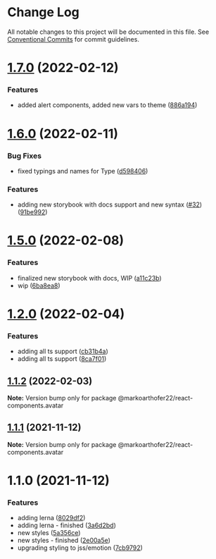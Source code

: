 # Change Log

All notable changes to this project will be documented in this file.
See [Conventional Commits](https://conventionalcommits.org) for commit guidelines.

# [1.7.0](https://github.com/markoarthofer22/react-components/compare/@markoarthofer22/react-components.avatar@1.6.0...@markoarthofer22/react-components.avatar@1.7.0) (2022-02-12)


### Features

* added alert components, added new vars to theme ([886a194](https://github.com/markoarthofer22/react-components/commit/886a19422948fde3c30335c12dd041b335e39935))





# [1.6.0](https://github.com/markoarthofer22/react-components/compare/@markoarthofer22/react-components.avatar@1.2.0...@markoarthofer22/react-components.avatar@1.6.0) (2022-02-11)


### Bug Fixes

* fixed typings and names for Type ([d598406](https://github.com/markoarthofer22/react-components/commit/d5984069b819032d7d83ae52ddcb441ef909d11b))


### Features

* adding new storybook with docs support and new syntax ([#32](https://github.com/markoarthofer22/react-components/issues/32)) ([91be992](https://github.com/markoarthofer22/react-components/commit/91be99236e1722d4681d59adc33aaade1f78b77b))





# [1.5.0](https://github.com/markoarthofer22/react-components/compare/@markoarthofer22/react-components.avatar@1.2.0...@markoarthofer22/react-components.avatar@1.5.0) (2022-02-08)


### Features

* finalized new storybook with docs, WIP ([a11c23b](https://github.com/markoarthofer22/react-components/commit/a11c23bcde3e37023c02a5721f1b564d6413c1d0))
* wip ([6ba8ea8](https://github.com/markoarthofer22/react-components/commit/6ba8ea8037ec15a8c071413fb0741a0d6b972754))





# [1.2.0](https://github.com/markoarthofer22/react-components/compare/@markoarthofer22/react-components.avatar@1.1.2...@markoarthofer22/react-components.avatar@1.2.0) (2022-02-04)


### Features

* adding all ts support ([cb31b4a](https://github.com/markoarthofer22/react-components/commit/cb31b4aee37bcd4a7617a49d61b181a4bde72574))
* adding all ts support ([8ca7f01](https://github.com/markoarthofer22/react-components/commit/8ca7f01aaccb8e60ad63072c3bca1374112bbc87))





## [1.1.2](https://github.com/markoarthofer22/react-components/compare/@markoarthofer22/react-components.avatar@1.1.1...@markoarthofer22/react-components.avatar@1.1.2) (2022-02-03)

**Note:** Version bump only for package @markoarthofer22/react-components.avatar





## [1.1.1](https://github.com/markoarthofer22/react-components/compare/@markoarthofer22/react-components.avatar@1.1.0...@markoarthofer22/react-components.avatar@1.1.1) (2021-11-12)

**Note:** Version bump only for package @markoarthofer22/react-components.avatar





# 1.1.0 (2021-11-12)


### Features

* adding lerna ([8029df2](https://github.com/markoarthofer22/react-components/commit/8029df269418d941a0a44f5d92a65dbe5fd854cf))
* adding lerna - finished ([3a6d2bd](https://github.com/markoarthofer22/react-components/commit/3a6d2bd05ae4ea91d1150b5d94d9097c94206911))
* new styles ([5a356ce](https://github.com/markoarthofer22/react-components/commit/5a356ce259591a4a04c9da246c1f6b280b7287f3))
* new styles - finished ([2e00a5e](https://github.com/markoarthofer22/react-components/commit/2e00a5e9752c8bac2a09b3e7b0be24d43158af36))
* upgrading styling to jss/emotion ([7cb9792](https://github.com/markoarthofer22/react-components/commit/7cb979253c5b6b7f593e6f2954c1abc5f333980c))
